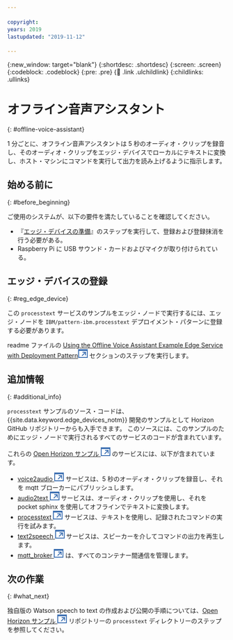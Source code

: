 ```yaml
---

copyright:
years: 2019
lastupdated: "2019-11-12"

---
```


{:new_window: target="blank"}
{:shortdesc: .shortdesc}
{:screen: .screen}
{:codeblock: .codeblock}
{:pre: .pre}
{:child: .link .ulchildlink}
{:childlinks: .ullinks}

# オフライン音声アシスタント
{: #offline-voice-assistant}

1 分ごとに、オフライン音声アシスタントは 5 秒のオーディオ・クリップを録音し、そのオーディオ・クリップをエッジ・デバイスでローカルにテキストに変換し、ホスト・マシンにコマンドを実行して出力を読み上げるように指示します。 

## 始める前に
{: #before_beginning}

ご使用のシステムが、以下の要件を満たしていることを確認してください。

* 『[エッジ・デバイスの準備](adding_devices.md)』のステップを実行して、登録および登録抹消を行う必要がある。
* Raspberry Pi に USB サウンド・カードおよびマイクが取り付けられている。 

## エッジ・デバイスの登録
{: #reg_edge_device}

この `processtext` サービスのサンプルをエッジ・ノードで実行するには、エッジ・ノードを `IBM/pattern-ibm.processtext` デプロイメント・パターンに登録する必要があります。 

readme ファイルの [Using the Offline Voice Assistant Example Edge Service with Deployment Pattern![新しいタブで開く](../../images/icons/launch-glyph.svg "新しいタブで開く")](https://github.com/open-horizon/examples/tree/master/edge/services/processtext#-using-the-offline-voice-assistant-example-edge-service-with-deployment-pattern) セクションのステップを実行します。

## 追加情報
{: #additional_info}

`processtext` サンプルのソース・コードは、{{site.data.keyword.edge_devices_notm}} 開発のサンプルとして Horizon GitHub リポジトリーからも入手できます。 このソースには、このサンプルのためにエッジ・ノードで実行されるすべてのサービスのコードが含まれています。 

これらの [Open Horizon サンプル ![新しいタブで開く](../../images/icons/launch-glyph.svg "新しいタブで開く")](https://github.com/open-horizon/examples/tree/master/edge/services/voice2audio) のサービスには、以下が含まれています。

* [voice2audio ![新しいタブで開く](../../images/icons/launch-glyph.svg "新しいタブで開く")](https://github.com/open-horizon/examples/tree/master/edge/services/voice2audio) サービスは、5 秒のオーディオ・クリップを録音し、それを mqtt ブローカーにパブリッシュします。
* [audio2text ![新しいタブで開く](../../images/icons/launch-glyph.svg "新しいタブで開く")](https://github.com/open-horizon/examples/tree/master/edge/services/audio2text) サービスは、オーディオ・クリップを使用し、それを pocket sphinx を使用してオフラインでテキストに変換します。
* [processtext ![新しいタブで開く](../../images/icons/launch-glyph.svg "新しいタブで開く")](https://github.com/open-horizon/examples/tree/master/edge/services/processtext) サービスは、テキストを使用し、記録されたコマンドの実行を試みます。
* [text2speech ![新しいタブで開く](../../images/icons/launch-glyph.svg "新しいタブで開く")](https://github.com/open-horizon/examples/tree/master/edge/services/text2speech) サービスは、スピーカーを介してコマンドの出力を再生します。
* [mqtt_broker ![新しいタブで開く](../../images/icons/launch-glyph.svg "新しいタブで開く")](https://github.com/open-horizon/examples/tree/master/edge/services/mqtt_broker) は、すべてのコンテナー間通信を管理します。

## 次の作業
{: #what_next}

独自版の Watson speech to text の作成および公開の手順については、[Open Horizon サンプル ![新しいタブで開く](../../images/icons/launch-glyph.svg "新しいタブで開く")](https://github.com/open-horizon/examples/blob/master/edge/services/processtext/CreateService.md#-building-and-publishing-your-own-version-of-the-offline-voice-assistant-edge-service) リポジトリーの `processtext` ディレクトリーのステップを参照してください。 
